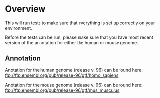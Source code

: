 # Overview
This will run tests to make sure that everything is set up correctly on your environment.

Before the tests can be run, please make sure that you have most recent version of the annotation for either the human or mouse genome.

## Annotation

Anotation for the human genome (release v. 96) can be found here: ftp://ftp.ensembl.org/pub/release-96/gtf/homo_sapiens

Anotation for the mouse genome (release v. 96) can be found here: ftp://ftp.ensembl.org/pub/release-96/gtf/mus_musculus